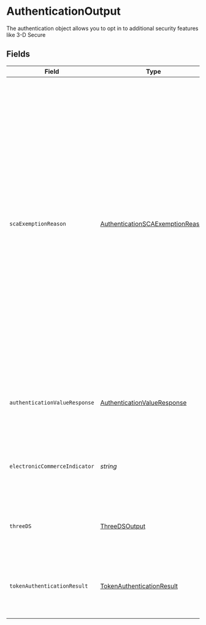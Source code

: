 # AuthenticationOutput

The authentication object allows you to opt in to additional security features like 3-D Secure


## Fields

| Field                                                                                                                                                                                                                                                                                                                                                                                                                                               | Type                                                                                                                                                                                                                                                                                                                                                                                                                                                | Required                                                                                                                                                                                                                                                                                                                                                                                                                                            | Description                                                                                                                                                                                                                                                                                                                                                                                                                                         | Example                                                                                                                                                                                                                                                                                                                                                                                                                                             |
| --------------------------------------------------------------------------------------------------------------------------------------------------------------------------------------------------------------------------------------------------------------------------------------------------------------------------------------------------------------------------------------------------------------------------------------------------- | --------------------------------------------------------------------------------------------------------------------------------------------------------------------------------------------------------------------------------------------------------------------------------------------------------------------------------------------------------------------------------------------------------------------------------------------------- | --------------------------------------------------------------------------------------------------------------------------------------------------------------------------------------------------------------------------------------------------------------------------------------------------------------------------------------------------------------------------------------------------------------------------------------------------- | --------------------------------------------------------------------------------------------------------------------------------------------------------------------------------------------------------------------------------------------------------------------------------------------------------------------------------------------------------------------------------------------------------------------------------------------------- | --------------------------------------------------------------------------------------------------------------------------------------------------------------------------------------------------------------------------------------------------------------------------------------------------------------------------------------------------------------------------------------------------------------------------------------------------- |
| `scaExemptionReason`                                                                                                                                                                                                                                                                                                                                                                                                                                | [AuthenticationSCAExemptionReason](../../models/shared/authenticationscaexemptionreason.md)                                                                                                                                                                                                                                                                                                                                                         | :heavy_minus_sign:                                                                                                                                                                                                                                                                                                                                                                                                                                  | Codifies the justification why a transaction does not have to meet Strong Customer Authentication (SCA) requirements. SCA is a regulatory requirement to reduce fraud and make online payments more secure via two-factor authentication; an authentication based on the use of two or more elements categorized as knowledge (something only the user knows), possession (something only the user possesses) or inherence (something the user is). |                                                                                                                                                                                                                                                                                                                                                                                                                                                     |
| `authenticationValueResponse`                                                                                                                                                                                                                                                                                                                                                                                                                       | [AuthenticationValueResponse](../../models/shared/authenticationvalueresponse.md)                                                                                                                                                                                                                                                                                                                                                                   | :heavy_minus_sign:                                                                                                                                                                                                                                                                                                                                                                                                                                  | Returned when more information about authentication is received from the  network                                                                                                                                                                                                                                                                                                                                                                   |                                                                                                                                                                                                                                                                                                                                                                                                                                                     |
| `electronicCommerceIndicator`                                                                                                                                                                                                                                                                                                                                                                                                                       | *string*                                                                                                                                                                                                                                                                                                                                                                                                                                            | :heavy_minus_sign:                                                                                                                                                                                                                                                                                                                                                                                                                                  | Describes the Electronic Commerce Indicator used in cardholder authentication on a network token                                                                                                                                                                                                                                                                                                                                                    | 05                                                                                                                                                                                                                                                                                                                                                                                                                                                  |
| `threeDS`                                                                                                                                                                                                                                                                                                                                                                                                                                           | [ThreeDSOutput](../../models/shared/threedsoutput.md)                                                                                                                                                                                                                                                                                                                                                                                               | :heavy_minus_sign:                                                                                                                                                                                                                                                                                                                                                                                                                                  | Contains information about payer authentication using 3-D Secure authentication                                                                                                                                                                                                                                                                                                                                                                     |                                                                                                                                                                                                                                                                                                                                                                                                                                                     |
| `tokenAuthenticationResult`                                                                                                                                                                                                                                                                                                                                                                                                                         | [TokenAuthenticationResult](../../models/shared/tokenauthenticationresult.md)                                                                                                                                                                                                                                                                                                                                                                       | :heavy_minus_sign:                                                                                                                                                                                                                                                                                                                                                                                                                                  | Returned when more information about token authentication is received from the network                                                                                                                                                                                                                                                                                                                                                              |                                                                                                                                                                                                                                                                                                                                                                                                                                                     |